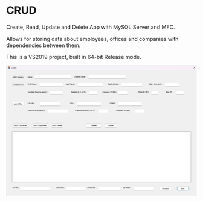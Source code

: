 # CRUD
Create, Read, Update and Delete App with MySQL Server and MFC. 

Allows for storing data about employees, offices and companies with dependencies between them. 

This is a VS2019 project, built in 64-bit Release mode.  

![alt text](https://github.com/mrstayk/CRUD/blob/main/crud.jpg "UI. ")
